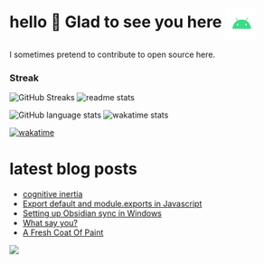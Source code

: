 # hello :wave: Glad to see you here <img align="center" alt="Android" width="55" src="./assets/android.webp"/>
I sometimes pretend to contribute to open source here.

<h3>Streak</h3>
<p>
  <img src="https://github-readme-streak-stats.herokuapp.com/?user=andwati&amp;theme=transparent" alt="GitHub Streaks" height="200" width="49%" />
  <img src="https://github-readme-stats-andwati.vercel.app/api?username=andwati&theme=transparent&hide_border=false&include_all_commits=false&count_private=true" alt="readme stats" height="200"  width="49%">
</p>


<p>
  <img src="https://github-readme-stats-andwati.vercel.app/api/top-langs/?username=andwati&hide=shell,css,html,scss,Dockerfile,jupyter%20notebook,Powershell,Ruby&layout=donut&theme=transparent" alt="GitHub language stats" height="200" width="49%" />
  <img src="https://github-readme-stats-andwati.vercel.app/api/wakatime?username=andwati&theme=transparent" alt="wakatime stats" height="200"  width="49%">
</p>

[![wakatime](https://wakatime.com/badge/user/7f0420c2-50ee-46bc-9902-4c6386c5dc5e.svg)](https://wakatime.com/@7f0420c2-50ee-46bc-9902-4c6386c5dc5e)


# latest blog posts
<!-- BLOG-POST-LIST:START -->
- [cognitive inertia](https://andwati.xyz/posts/inertia/)
- [Export default and module.exports in Javascript](https://andwati.xyz/posts/javascript-exporting-modules/)
- [Setting up Obsidian sync in Windows](https://andwati.xyz/posts/obsidian-sync/)
- [What say you?](https://andwati.xyz/posts/utterances-comments/)
- [A Fresh Coat Of Paint](https://andwati.xyz/posts/a-fresh-coat-of-paint/)
<!-- BLOG-POST-LIST:END -->


[![](https://visitcount.itsvg.in/api?id=andwati&label=Profile%20Views&color=0&icon=6&pretty=false)](https://visitcount.itsvg.in)
